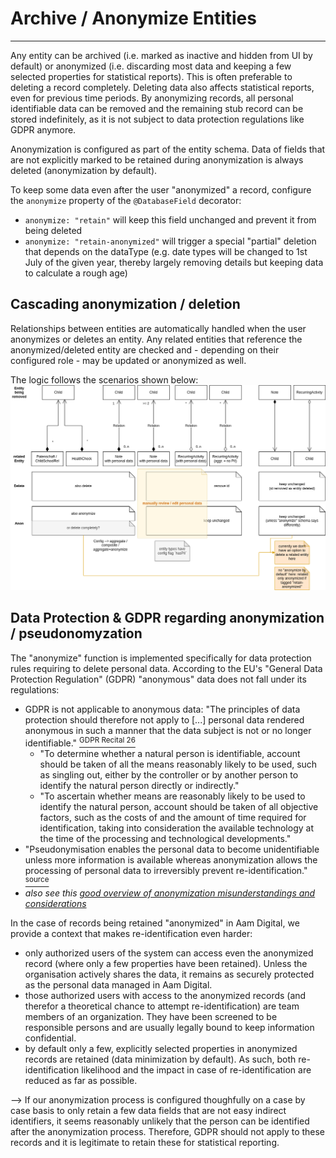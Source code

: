 # Archive / Anonymize Entities

---

Any entity can be archived (i.e. marked as inactive and hidden from UI by default) or anonymized (i.e. discarding most data and keeping a few selected properties for statistical reports).
This is often preferable to deleting a record completely. Deleting data also affects statistical reports, even for previous time periods.
By anonymizing records, all personal identifiable data can be removed and the remaining stub record can be stored indefinitely, as it is not subject to data protection regulations like GDPR anymore.

Anonymization is configured as part of the entity schema.
Data of fields that are not explicitly marked to be retained during anonymization is always deleted (anonymization by default).

To keep some data even after the user "anonymized" a record, configure the `anonymize` property of the `@DatabaseField` decorator:

- `anonymize: "retain"` will keep this field unchanged and prevent it from being deleted
- `anonymize: "retain-anonymized"` will trigger a special "partial" deletion that depends on the dataType (e.g. date types will be changed to 1st July of the given year, thereby largely removing details but keeping data to calculate a rough age)

## Cascading anonymization / deletion

Relationships between entities are automatically handled when the user anonymizes or deletes an entity.
Any related entities that reference the anonymized/deleted entity are checked
and - depending on their configured role - may be updated or anonymized as well.

The logic follows the scenarios shown below:
![](../../images/cascading-delete.png)

## Data Protection & GDPR regarding anonymization / pseudonomyzation

The "anonymize" function is implemented specifically for data protection rules requiring to delete personal data.
According to the EU's "General Data Protection Regulation" (GDPR) "anonymous" data does not fall under its regulations:

- GDPR is not applicable to anonymous data: "The principles of data protection should therefore not apply to [...] personal data rendered anonymous in such a manner that the data subject is not or no longer identifiable." [<sup>GDPR Recital 26</sup>](https://gdpr-info.eu/recitals/no-26/)
  - "To determine whether a natural person is identifiable, account should be taken of all the means reasonably likely to be used, such as singling out, either by the controller or by another person to identify the natural person directly or indirectly."
  - "To ascertain whether means are reasonably likely to be used to identify the natural person, account should be taken of all objective factors, such as the costs of and the amount of time required for identification, taking into consideration the available technology at the time of the processing and technological developments."
- "Pseudonymisation enables the personal data to become unidentifiable unless more information is available whereas anonymization allows the processing of personal data to irreversibly prevent re-identification." [<sup>source</sup>](https://www.privacycompany.eu/blogpost-en/what-are-the-differences-between-anonymisation-and-pseudonymisation)
- _also see this [good overview of anonymization misunderstandings and considerations](https://edps.europa.eu/system/files/2021-04/21-04-27_aepd-edps_anonymisation_en_5.pdf)_

In the case of records being retained "anonymized" in Aam Digital, we provide a context that makes re-identification even harder:

- only authorized users of the system can access even the anonymized record (where only a few properties have been retained). Unless the organisation actively shares the data, it remains as securely protected as the personal data managed in Aam Digital.
- those authorized users with access to the anonymized records (and therefor a theoretical chance to attempt re-identification) are team members of an organization. They have been screened to be responsible persons and are usually legally bound to keep information confidential.
- by default only a few, explicitly selected properties in anonymized records are retained (data minimization by default). As such, both re-identification likelihood and the impact in case of re-identification are reduced as far as possible.

--> If our anonymization process is configured thoughfully on a case by case basis to only retain a few data fields that are not easy indirect identifiers, it seems reasonably unlikely that the person can be identified after the anonymization process. Therefore, GDPR should not apply to these records and it is legitimate to retain these for statistical reporting.
